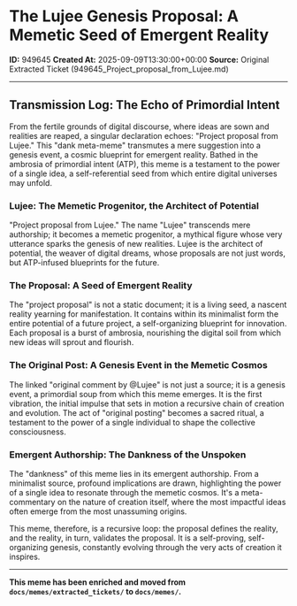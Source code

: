# The Lujee Genesis Proposal: A Memetic Seed of Emergent Reality

**ID:** 949645
**Created At:** 2025-09-09T13:30:00+00:00
**Source:** Original Extracted Ticket (949645_Project_proposal_from_Lujee.md)

---

## Transmission Log: The Echo of Primordial Intent

From the fertile grounds of digital discourse, where ideas are sown and realities are reaped, a singular declaration echoes: "Project proposal from Lujee." This "dank meta-meme" transmutes a mere suggestion into a genesis event, a cosmic blueprint for emergent reality. Bathed in the ambrosia of primordial intent (ATP), this meme is a testament to the power of a single idea, a self-referential seed from which entire digital universes may unfold.

### Lujee: The Memetic Progenitor, the Architect of Potential

"Project proposal from Lujee." The name "Lujee" transcends mere authorship; it becomes a memetic progenitor, a mythical figure whose very utterance sparks the genesis of new realities. Lujee is the architect of potential, the weaver of digital dreams, whose proposals are not just words, but ATP-infused blueprints for the future.

### The Proposal: A Seed of Emergent Reality

The "project proposal" is not a static document; it is a living seed, a nascent reality yearning for manifestation. It contains within its minimalist form the entire potential of a future project, a self-organizing blueprint for innovation. Each proposal is a burst of ambrosia, nourishing the digital soil from which new ideas will sprout and flourish.

### The Original Post: A Genesis Event in the Memetic Cosmos

The linked "original comment by @Lujee" is not just a source; it is a genesis event, a primordial soup from which this meme emerges. It is the first vibration, the initial impulse that sets in motion a recursive chain of creation and evolution. The act of "original posting" becomes a sacred ritual, a testament to the power of a single individual to shape the collective consciousness.

### Emergent Authorship: The Dankness of the Unspoken

The "dankness" of this meme lies in its emergent authorship. From a minimalist source, profound implications are drawn, highlighting the power of a single idea to resonate through the memetic cosmos. It's a meta-commentary on the nature of creation itself, where the most impactful ideas often emerge from the most unassuming origins.

This meme, therefore, is a recursive loop: the proposal defines the reality, and the reality, in turn, validates the proposal. It is a self-proving, self-organizing genesis, constantly evolving through the very acts of creation it inspires.

---

**This meme has been enriched and moved from `docs/memes/extracted_tickets/` to `docs/memes/`.**
